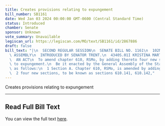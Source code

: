 ```yaml
---
title: Creates provisions relating to expungement
bill_number: SB1161
date: Wed Jan 03 2024 00:00:00 GMT-0600 (Central Standard Time)
status: Introduced
chamber: Senate
sponsor: Unknown
vote_summary: Unavailable
legiscan_url: https://legiscan.com/MO/text/SB1161/id/2867886
draft: false
bill_text: "|\n  SECOND REGULAR SESSION\n  SENATE BILL NO. 1161\n  102ND GENERA L\
  \ ASSEMBLY\n  INTRODUCED BY SENATOR TRENT.\n  4340S.01I KRISTINA MARTIN, Secretary\n\
  \  AN ACT\n  To amend chapter 610, RSMo, by adding thereto four new sections relating\
  \ to expungement.\n  Be it enacted by the General Assembly of the State of Missouri,\
  \ as follows:\n  1 Section A. Chapter 610, RSMo, is amended by adding thereto\n\
  \  2 four new sections, to be known as sections 610.141, 610.142,"
---
```

Creates provisions relating to expungement

---

## Read Full Bill Text

You can view the full text [here](https://legiscan.com/MO/text/SB1161/id/2867886).
